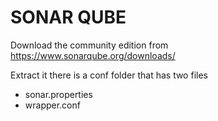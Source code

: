 <h1>SONAR QUBE</h1>

Download the community edition from https://www.sonarqube.org/downloads/

Extract it there is a conf folder that has two files
* sonar.properties
* wrapper.conf